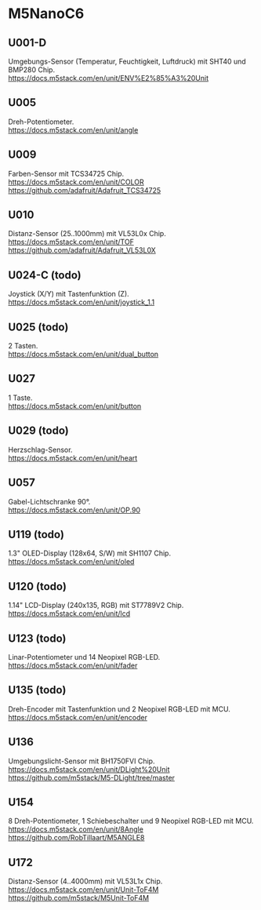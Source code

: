 <H1>M5NanoC6</H1>

## U001-D ##
Umgebungs-Sensor (Temperatur, Feuchtigkeit, Luftdruck) mit SHT40 und BMP280 Chip.  
https://docs.m5stack.com/en/unit/ENV%E2%85%A3%20Unit
## U005 ##
Dreh-Potentiometer.  
https://docs.m5stack.com/en/unit/angle
## U009 ##
Farben-Sensor mit TCS34725 Chip.  
https://docs.m5stack.com/en/unit/COLOR  
https://github.com/adafruit/Adafruit_TCS34725
## U010 ##
Distanz-Sensor (25..1000mm) mit VL53L0x Chip.  
https://docs.m5stack.com/en/unit/TOF  
https://github.com/adafruit/Adafruit_VL53L0X
## U024-C (todo) ##
Joystick (X/Y) mit Tastenfunktion (Z).  
https://docs.m5stack.com/en/unit/joystick_1.1
## U025 (todo) ##
2 Tasten.  
https://docs.m5stack.com/en/unit/dual_button
## U027 ##
1 Taste.  
https://docs.m5stack.com/en/unit/button
## U029 (todo) ##
Herzschlag-Sensor.  
https://docs.m5stack.com/en/unit/heart
## U057 ##
Gabel-Lichtschranke 90°.  
https://docs.m5stack.com/en/unit/OP.90
## U119 (todo) ##
1.3" OLED-Display (128x64, S/W) mit SH1107 Chip.  
https://docs.m5stack.com/en/unit/oled
## U120 (todo) ##
1.14" LCD-Display (240x135, RGB) mit ST7789V2 Chip.  
https://docs.m5stack.com/en/unit/lcd
## U123 (todo) ##
Linar-Potentiometer und 14 Neopixel RGB-LED.   
https://docs.m5stack.com/en/unit/fader
## U135 (todo) ##
Dreh-Encoder mit Tastenfunktion und 2 Neopixel RGB-LED mit MCU.  
https://docs.m5stack.com/en/unit/encoder
## U136 ##
Umgebungslicht-Sensor mit BH1750FVI Chip.  
https://docs.m5stack.com/en/unit/DLight%20Unit  
https://github.com/m5stack/M5-DLight/tree/master
## U154 ##
8 Dreh-Potentiometer, 1 Schiebeschalter und 9 Neopixel RGB-LED mit MCU.  
https://docs.m5stack.com/en/unit/8Angle  
https://github.com/RobTillaart/M5ANGLE8
## U172 ##
Distanz-Sensor (4..4000mm) mit VL53L1x Chip.  
https://docs.m5stack.com/en/unit/Unit-ToF4M  
https://github.com/m5stack/M5Unit-ToF4M
